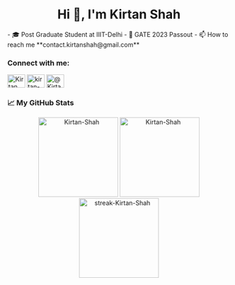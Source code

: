 
<h1 align="center">Hi 👋, I'm Kirtan Shah</h1>
<!-- <h3 align="center">A passionate developer and learner from India</h3> -->
- 🎓 Post Graduate Student at IIIT-Delhi
- 👔 GATE 2023 Passout
- 📫 How to reach me **contact.kirtanshah@gmail.com**


<h3 align="left">Connect with me:</h3>
<p align="left">
<a href="https://twitter.com/KirtanShah23" target="blank"><img align="center" src="https://raw.githubusercontent.com/rahuldkjain/github-profile-readme-generator/master/src/images/icons/Social/twitter.svg" alt="Kirtan Shah" height="30" width="40" /></a>
<a href="https://www.linkedin.com/in/kirtan-shah-31761a1b1/" target="blank"><img align="center" src="https://raw.githubusercontent.com/rahuldkjain/github-profile-readme-generator/master/src/images/icons/Social/linked-in-alt.svg" alt="kirtan-shah-31761a1b1" height="30" width="40" /></a>
<a href="https://medium.com/@Kirtan_Shah" target="blank"><img align="center" src="https://raw.githubusercontent.com/rahuldkjain/github-profile-readme-generator/master/src/images/icons/Social/medium.svg" alt="@Kirtan_Shah" height="30" width="40" /></a>
</p>


<h3 align="left">📈 My GitHub Stats</h3>


<div align="center">
  <img height="180px" src="https://github-readme-stats.vercel.app/api?username=Kirtanshah2303&show_icons=true&theme=gotham" alt="Kirtan-Shah" />  
  <img height="180px" src="https://github-readme-stats.vercel.app/api/top-langs/?username=Kirtanshah2303&layout=compact&show_icons=true&theme=gotham&hide=jupyter%20notebook" alt="Kirtan-Shah" />
  <img height="180px" src="http://github-readme-streak-stats.herokuapp.com?user=Kirtanshah2303&theme=gotham&hide_border=false&date_format=M%20j%5B%2C%20Y%5D" alt="streak-Kirtan-Shah" />
</div>
